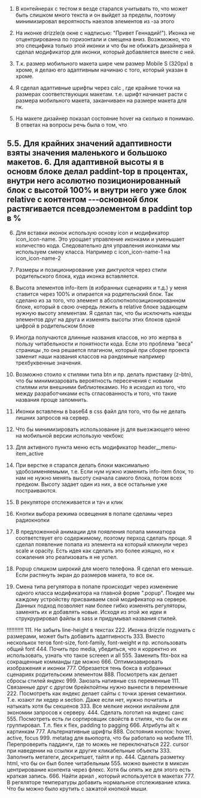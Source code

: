 1. В контейнерах с тестом я везде старался учитывать то, что может быть слишком много текста и он выйдет за пределы, поэтому минимизировал вероятность наезлов элементов из -за этого

2. На иконке drizzle(в окне с надписью: "Привет Геннадий!"). Иконка не отцентрированна по горизонтали и смещена вниз. Возжможно, что это специфика только этой иконки и что бы не обижать дизайнера я сделал модификатор для иконки, который добавляется вместе с ней.

3. Т.к. размер мобильного макета шире чем размер Mobile S (320px) в хроме, я делаю его адаптивным начинаю с того, который указан в хроме.

4. Я сделал адаптивные шрифты через calc , где крайние точки на размерах соответствующих макетам. т.е. шрифт начинает расти с размера мобильного макета, заканчиваен на размере макета для пк.

5. На макете дизайнер показал состояние hover на сколько я понимаю. В ответах на вопросы речь была о том, что 

5.5. Для крайних значений адаптивности взяты значения маленького и большоко макетов.
6. Для адаптивной высоты я в основм блоке делал paddint-top в процентах, внутри него асолютно позиционированный блок с высотой 100% и внутри него уже блок relative с контентом
---основной блок растягивается псевдоэлементом в paddint top в %
---
6. Для вставки иконок использую основу icon и модификатор icon_icon-name. Это урощает управление иконками и уменьшает количество кода.
Следовательно для управления иконками мы используем смену класса. Например с icon_icon-name-1 на icon_icon-name-2
7. Размеры и позиционирование уже диктуются через стили родительского блока, куда иконка вставляется.

8. Высота элементов info-item (в избранных сценариях и т.д.) у меня ставится через 100% и опирается на родительский блок. Так сделано из за того, что элемент в абсолютнопозиционированном блоке, который в свою очередь лежить в relative блоке задающем нужную высоту элементам. Я сделал так, что бы исключить наезды элементов друг на друга и изменять высоты этих блоков одной цифрой в родительском блоке

9. Иногда получаются длинные названия классов, но это жертва в пользу читабельности и понятности кода. Если это проблема "веса" страницы ,то она решается плагином, который при сборке проекта заменит наши названия классов на рандомные например трехбуквенные значения.

10. Возможно стоило к стилями типа btn и пр. делать приставку (z-btn), что бы минимизаровать вероятность пересечения с новыми стилями или внешними библиотекамио. Но я исходил из того, что между разработчиками есть сгласованность и того, что такие названия проще запомнить.

11. Иконки вставлены в base64 в css файл для того, что бы не делать лишних запросов на сервер.

12. Что бы минимизировать использование js для выезжающего меню на мобильной версии использую чекбокс

13. Для активного пункта меню есть модификатор header__menu-item_active

14. При верстке я старался делать блоки максимально удобозименяемыми, т.е. Если нум нужно изменить info-item блок, то нам не нужно менять высоту сначала самого блока, потом всех предком. Высоту задает один из них, а все остальные уже постраиваются.

15. В рекуляторе отслеживается и тач и клик

16. Кнопки выбора режима освещения в попапе сделамы через радиокнопки

17. В предложенной анимации для появления попапа миниатюра соответствует его содержимому, поэтому перход сделать проще. Я сделал появление попапа из элемента на который кликнули через scale и opacity. Есть идея как сделать это более изящно, но к сожаления это реализовать я не успел.

16. Popup слишком широкий для моего телефона. Я сделал его меньше. Если растянуть экран до размеров макета, то все ок.

17. Смена типа регулятора в попапе происходит через изменение одного класса модификатора на главной форме ".popup". Поидее мы каждому устройству присваиваем свой модификатор на сервере. Данных подход позволяет нам более гибко изменять регуляторы, заменять их и добавлять новые. Исходя из этой же идеи я струкрурировал файлы в sass и придумывал названия стилей.


!!!!!!!!!!!
111. Не забыть line-height в текстах
222. Иконка drizzle подумать с размерами, может быть добавить адаптивность
333. Вместо несколькох тегов font-size, font-family, font-weight и пр. использовать общий font
444. Почить про media, убедиться, что я корректно их использовать, узнать что такое screeen и all
555. Заменить fltx-box на сокращенные комманды где можно
666. Оптимизавировать изображения и иконки
777. Обрезается тень бокса в избранных сценариях родительским элементом
888. Посмотреть как делает сбросы стилей яндекс
999. Заюзать нативные css переменные
111. Связанные друг с другом брейкпойтны нужно вынести в переменные 
222. Посмотреть как яндекс делает сайты с точки зрения семантики. Т.е. юзают ли хедер и section. Даже если нет, нужно почитать и натыкать хотя бы секшенов
333. Все мелкие иконки инлайним для экономии запросов к серверу.
444. Сделать логотип на яндекс санс
555. Посмотреть есть ли сортировщик свойств в стилях, что бы он их группировал. Т.п. flex к flex, padding to pagging
666. Атрибуты  alt к картинкам
777. Альтернативные шрифты
888. Состояния кнопок: hover, active, focus
999. metatag для вьюпорта, что бы работало на мобиле
111. Перепроверить паддинги, где то можеь не переключаться
222. cursor при наведении на ссылки и другие кликабельные объекты
333. Заполнить метатеги, дескрипшет, тайтл и пр.
444. Сделать разметку html, что бы он был более читабельным
555. можно вынести в миксин центрирование контента через флекс. Хотя бы опять же для этого есть краткая запись.
666. Найти ариал , который используется в макетах
777. В регяляторе температуры добавить нормальное отслеживание клика. Что бы можно было крутить с зажатой кнопкой мыши.